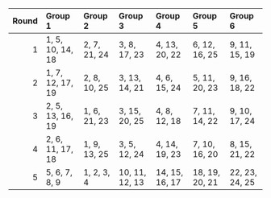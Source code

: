 |   Round | Group 1          | Group 2      | Group 3        | Group 4        | Group 5        | Group 6        |
|--------:|:-----------------|:-------------|:---------------|:---------------|:---------------|:---------------|
|       1 | 1, 5, 10, 14, 18 | 2, 7, 21, 24 | 3, 8, 17, 23   | 4, 13, 20, 22  | 6, 12, 16, 25  | 9, 11, 15, 19  |
|       2 | 1, 7, 12, 17, 19 | 2, 8, 10, 25 | 3, 13, 14, 21  | 4, 6, 15, 24   | 5, 11, 20, 23  | 9, 16, 18, 22  |
|       3 | 2, 5, 13, 16, 19 | 1, 6, 21, 23 | 3, 15, 20, 25  | 4, 8, 12, 18   | 7, 11, 14, 22  | 9, 10, 17, 24  |
|       4 | 2, 6, 11, 17, 18 | 1, 9, 13, 25 | 3, 5, 12, 24   | 4, 14, 19, 23  | 7, 10, 16, 20  | 8, 15, 21, 22  |
|       5 | 5, 6, 7, 8, 9    | 1, 2, 3, 4   | 10, 11, 12, 13 | 14, 15, 16, 17 | 18, 19, 20, 21 | 22, 23, 24, 25 |